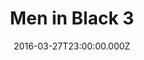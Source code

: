 ---
title: "Men in Black 3"
year: 2012
date: 2016-03-27T23:00:00.000Z
permalink: /almanac/movies/2016-03-28-men-in-black-3/index.html
rating: 3
tmdbid: 41154
---